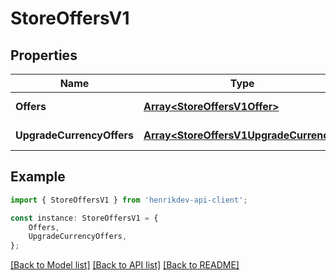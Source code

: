 # StoreOffersV1


## Properties

Name | Type | Description | Notes
------------ | ------------- | ------------- | -------------
**Offers** | [**Array&lt;StoreOffersV1Offer&gt;**](StoreOffersV1Offer.md) |  | [default to undefined]
**UpgradeCurrencyOffers** | [**Array&lt;StoreOffersV1UpgradeCurrency&gt;**](StoreOffersV1UpgradeCurrency.md) |  | [default to undefined]

## Example

```typescript
import { StoreOffersV1 } from 'henrikdev-api-client';

const instance: StoreOffersV1 = {
    Offers,
    UpgradeCurrencyOffers,
};
```

[[Back to Model list]](../README.md#documentation-for-models) [[Back to API list]](../README.md#documentation-for-api-endpoints) [[Back to README]](../README.md)
